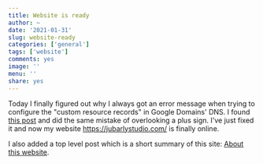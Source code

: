 ```yaml
---
title: Website is ready
author: ~
date: '2021-01-31'
slug: website-ready
categories: ['general']
tags: ['website']
comments: yes
image: ''
menu: ''
share: yes
---
```


Today I finally figured out why I always got an error message when trying to configure the "custom resource records" in Google Domains' DNS. I found [this post](https://www.thewichitacomputerguy.com/comment/1087) and did the same mistake of overlooking a plus sign. I've just fixed it and now my website https://jubarlystudio.com/ is finally online.

I also added a top level post which is a short summary of this site: [About this website](/about-this-website/).
